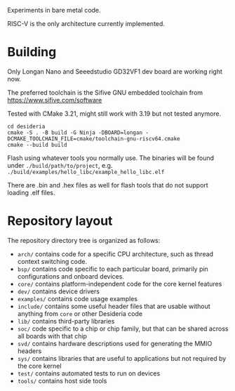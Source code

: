 Experiments in bare metal code.

RISC-V is the only architecture currently implemented.

Building
========

Only Longan Nano and Seeedstudio GD32VF1 dev board are working right now.

The preferred toolchain is the Sifive GNU embedded toolchain from https://www.sifive.com/software

Tested with CMake 3.21, might still work with 3.19 but not tested anymore.

```
cd desideria
cmake -S . -B build -G Ninja -DBOARD=longan -DCMAKE_TOOLCHAIN_FILE=cmake/toolchain-gnu-riscv64.cmake
cmake --build build
```

Flash using whatever tools you normally use. The binaries will be found under `./build/path/to/project`,
e.g. `./build/examples/hello_libc/example_hello_libc.elf`

There are .bin and .hex files as well for flash tools that do not support loading .elf files.

Repository layout
=================

The repository directory tree is organized as follows:

- `arch/` contains code for a specific CPU architecture, such as thread context switching code.
- `bsp/` contains code specific to each particular board, primarily pin configurations and onboard devices.
- `core/` contains platform-independent code for the core kernel features
- `dev/` contains device drivers
- `examples/` contains code usage examples
- `include/` contains some useful header files that are usable without anything from `core` or other Desideria code
- `lib/` contains third-party libraries
- `soc/` code specific to a chip or chip family, but that can be shared across all boards with that chip
- `svd/` contains hardware descriptions used for generating the MMIO headers
- `sys/` contains libraries that are useful to applications but not required by the core kernel
- `test/` contains automated tests to run on devices
- `tools/` contains host side tools
